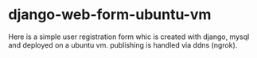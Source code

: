 # django-web-form-ubuntu-vm
Here is a simple user registration form whic is created with django, mysql and deployed on a ubuntu vm. publishing is handled via ddns (ngrok).
